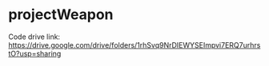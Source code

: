 # projectWeapon
Code drive link:
https://drive.google.com/drive/folders/1rhSvq9NrDIEWYSEImpvi7ERQ7urhrstO?usp=sharing
